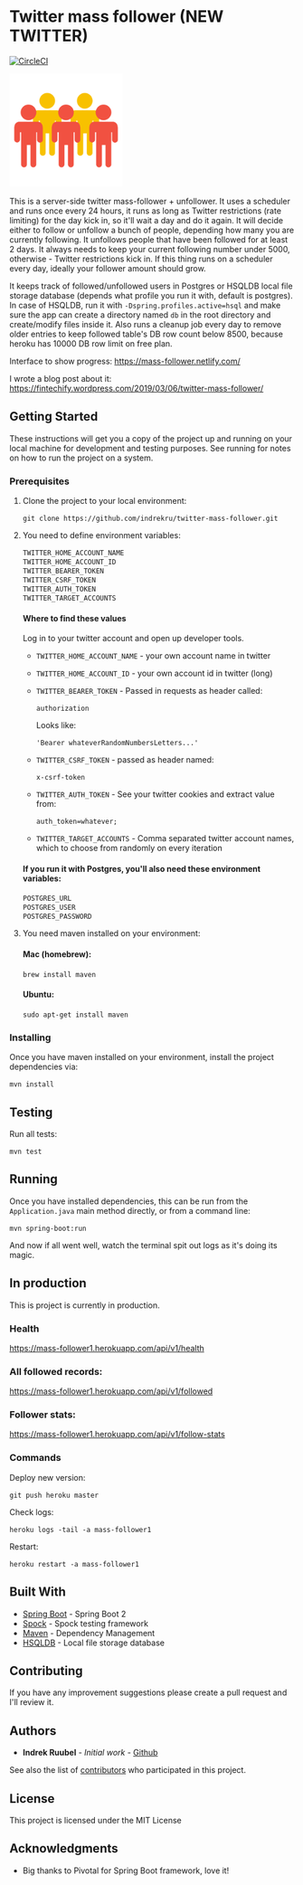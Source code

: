 # Twitter mass follower (NEW TWITTER)
[![CircleCI](https://circleci.com/gh/indrekru/twitter-mass-follower.svg?style=svg)](https://circleci.com/gh/indrekru/twitter-mass-follower)

<img src="https://raw.githubusercontent.com/indrekru/twitter-mass-follower/master/img.png" width="200px">

This is a server-side twitter mass-follower + unfollower. It uses a scheduler and runs once every 24 hours, it runs as long as Twitter restrictions (rate limiting) for the day kick in, so it'll wait a day and do it again.
It will decide either to follow or unfollow a bunch of people, depending how many you are currently following. It unfollows people that have been followed for at least 2 days. It always needs to keep your current following number under 5000, otherwise - Twitter restrictions kick in.
If this thing runs on a scheduler every day, ideally your follower amount should grow.

It keeps track of followed/unfollowed users in Postgres or HSQLDB local file storage database (depends what profile you run it with, default is postgres). In case of HSQLDB, run it with `-Dspring.profiles.active=hsql` and make sure the app can create a directory named `db` in the root directory and create/modify files inside it.
Also runs a cleanup job every day to remove older entries to keep followed table's DB row count below 8500, because heroku has 10000 DB row limit on free plan.

Interface to show progress: https://mass-follower.netlify.com/

I wrote a blog post about it: https://fintechify.wordpress.com/2019/03/06/twitter-mass-follower/

## Getting Started

These instructions will get you a copy of the project up and running on your local machine for development and testing purposes. See running for notes on how to run the project on a system.

### Prerequisites

1. Clone the project to your local environment:
    ```
    git clone https://github.com/indrekru/twitter-mass-follower.git
    ```

2. You need to define environment variables:
   ```
   TWITTER_HOME_ACCOUNT_NAME
   TWITTER_HOME_ACCOUNT_ID
   TWITTER_BEARER_TOKEN
   TWITTER_CSRF_TOKEN
   TWITTER_AUTH_TOKEN
   TWITTER_TARGET_ACCOUNTS
   ```
   
   #### Where to find these values
   
   Log in to your twitter account and open up developer tools.
   
   * `TWITTER_HOME_ACCOUNT_NAME` - your own account name in twitter
   
   * `TWITTER_HOME_ACCOUNT_ID` - your own account id in twitter (long)
   
   * `TWITTER_BEARER_TOKEN` - Passed in requests as header called:
       ```
       authorization
       ```
        Looks like:
       ```
       'Bearer whateverRandomNumbersLetters...'
       ```
   * `TWITTER_CSRF_TOKEN` - passed as header named:
       ```
       x-csrf-token
       ```
   * `TWITTER_AUTH_TOKEN` - See your twitter cookies and extract value from:
       ```
       auth_token=whatever;
       ```
   * `TWITTER_TARGET_ACCOUNTS` - Comma separated twitter account names, which to choose from randomly on every iteration
   
    #### If you run it with Postgres, you'll also need these environment variables:

    ```
    POSTGRES_URL
    POSTGRES_USER
    POSTGRES_PASSWORD
    ```

3. You need maven installed on your environment:

    #### Mac (homebrew):
    
    ```
    brew install maven
    ```
    #### Ubuntu:
    ```
    sudo apt-get install maven
    ```

### Installing

Once you have maven installed on your environment, install the project dependencies via:

```
mvn install
```

## Testing

Run all tests:
```
mvn test
```

## Running

Once you have installed dependencies, this can be run from the `Application.java` main method directly,
or from a command line:
```
mvn spring-boot:run
```

And now if all went well, watch the terminal spit out logs as it's doing its magic.

## In production

This is project is currently in production.

### Health

https://mass-follower1.herokuapp.com/api/v1/health

### All followed records:

https://mass-follower1.herokuapp.com/api/v1/followed

### Follower stats:

https://mass-follower1.herokuapp.com/api/v1/follow-stats

### Commands

Deploy new version:
```
git push heroku master
```

Check logs:
```
heroku logs -tail -a mass-follower1
```

Restart:
```
heroku restart -a mass-follower1
```

## Built With

* [Spring Boot](https://spring.io/projects/spring-boot) - Spring Boot 2
* [Spock](http://spockframework.org/) - Spock testing framework
* [Maven](https://maven.apache.org/) - Dependency Management
* [HSQLDB](http://hsqldb.org/) - Local file storage database

## Contributing

If you have any improvement suggestions please create a pull request and I'll review it.


## Authors

* **Indrek Ruubel** - *Initial work* - [Github](https://github.com/indrekru)

See also the list of [contributors](https://github.com/indrekru/design-patterns-spring-boot/graphs/contributors) who participated in this project.

## License

This project is licensed under the MIT License

## Acknowledgments

* Big thanks to Pivotal for Spring Boot framework, love it!

